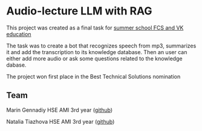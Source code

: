 # Audio-lecture LLM with RAG

This project was created as a final task for [summer school FCS and VK education ](https://cs.hse.ru/summerschool-vk/)

The task was to create a bot that recognizes speech from mp3, summarizes it and add the transcription to its knowledge database. Then an user can either add more audio or ask some questions related to the knowledge dabase. 

The project won first place in the Best Technical Solutions nomination 

## Team

Marin Gennadiy HSE AMI 3rd year ([github](https://github.com/gennadiymarin))

Natalia Tiazhova  HSE AMI 3rd year ([github](https://github.com/ntyazh))

